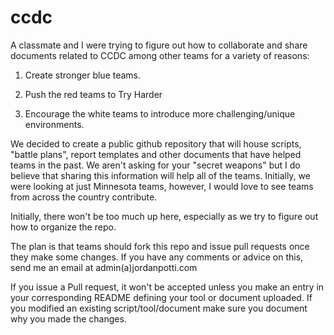 # ccdc
A classmate and I were trying to figure out how to collaborate and share documents related to CCDC among other teams for a variety of reasons: 

1. Create stronger blue teams. 

2. Push the red teams to Try Harder 

3. Encourage the white teams to introduce more challenging/unique environments.

We decided to create a public github repository that will house scripts, "battle plans", report templates and other documents that have helped teams in the past. We aren't asking for your "secret weapons" but I do believe that sharing this information will help all of the teams. Initially, we were looking at just Minnesota teams, however, I would love to see teams from across the country contribute.

Initially, there won't be too much up here, especially as we try to figure out how to organize the repo.

The plan is that teams should fork this repo and issue pull requests once they make some changes. If you have any comments or advice on this, send me an email at admin(a)jordanpotti.com

If you issue a Pull request, it won't be accepted unless you make an entry in your corresponding README defining your tool or document uploaded. If you modified an existing script/tool/document make sure you document why you made the changes.
